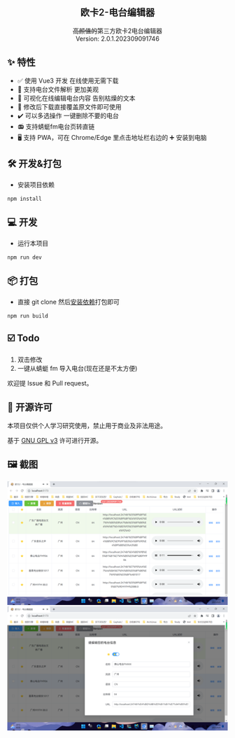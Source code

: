 <h2 align="center" style="font-weight: 600">欧卡2-电台编辑器</h2>
<p align="center">
    <s>高颜值的</s>第三方欧卡2电台编辑器
    <br />
    Version: 2.0.1.202309091746
    <!-- <a href="https://music.qier222.com" target="blank"><strong>🌎 访问DEMO</strong></a>  |  
    <a href="#%EF%B8%8F-安装" target="blank"><strong>📦️ 下载安装包</strong></a>  |  
    <a href="https://t.me/yesplaymusic" target="blank"><strong>💬 加入交流群</strong></a>
    <br />
    <br /> -->
  </p>
</p>

## ✨ 特性

- ✅ 使用 Vue3 开发 在线使用无需下载
- 📃 支持电台文件解析 更加美观
- 🧩 可视化在线编辑电台内容 告别枯燥的文本
- 💾 修改后下载直接覆盖原文件即可使用
- ✔️ 可以多选操作 一键删除不要的电台
- 📻 支持蜻蜓fm电台页转直链
- 🖥️ 支持 PWA，可在 Chrome/Edge 里点击地址栏右边的 ➕ 安装到电脑

## 🛠️ 开发&打包

- 安装项目依赖

```shell
npm install
```

## 💻 开发

- 运行本项目

```shell
npm run dev
```

## 📦️ 打包

- 直接 git clone 然后[安装依赖](#️-开发打包)打包即可

```shell
npm run build
```

## ☑️ Todo

1. 双击修改
2. 一键从蜻蜓 fm 导入电台(现在还是不太方便)

欢迎提 Issue 和 Pull request。

## 📜 开源许可

本项目仅供个人学习研究使用，禁止用于商业及非法用途。

基于 [GNU GPL v3](https://www.gnu.org/licenses/gpl-3.0.en.html#license-text) 许可进行开源。

## 🖼️ 截图

![软件截图1](./pic/pic1.png "软件截图1")
![软件截图2](./pic/pic2.png "软件截图2")
